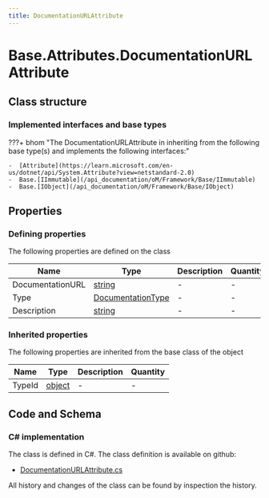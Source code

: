 ```yaml
---
title: DocumentationURLAttribute
---
```


# Base.Attributes.DocumentationURLAttribute



## Class structure

### Implemented interfaces and base types

???+ bhom "The DocumentationURLAttribute in inheriting from the following base type(s) and implements the following interfaces:"

    -  [Attribute](https://learn.microsoft.com/en-us/dotnet/api/System.Attribute?view=netstandard-2.0)
    -  Base.[IImmutable](/api_documentation/oM/Framework/Base/IImmutable)
    -  Base.[IObject](/api_documentation/oM/Framework/Base/IObject)


## Properties



### Defining properties

The following properties are defined on the class

| Name             | Type             | Description      | Quantity         |
|------------------|------------------|------------------|------------------|
| DocumentationURL | [string](https://learn.microsoft.com/en-us/dotnet/api/System.String?view=netstandard-2.0) | - | - |
| Type | [DocumentationType](/api_documentation/oM/Framework/Base/Attributes/Enums/DocumentationType) | - | - |
| Description | [string](https://learn.microsoft.com/en-us/dotnet/api/System.String?view=netstandard-2.0) | - | - |


### Inherited properties
The following properties are inherited from the base class of the object

| Name             | Type             | Description      | Quantity         |
|------------------|------------------|------------------|------------------|
| TypeId | [object](https://learn.microsoft.com/en-us/dotnet/api/System.Object?view=netstandard-2.0) | - | - |


## Code and Schema

### C# implementation

The class is defined in C#. The class definition is available on github:

- [DocumentationURLAttribute.cs](https://github.com/BHoM/BHoM/blob/develop/BHoM/Attributes\DocumentationURLAttribute.cs)

All history and changes of the class can be found by inspection the history.
